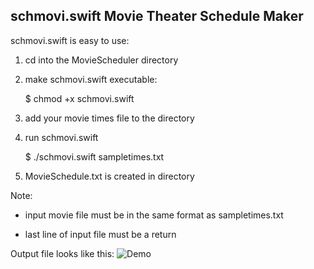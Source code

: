 schmovi.swift
Movie Theater Schedule Maker
----------------------------

schmovi.swift is easy to use:

  1) cd into the MovieScheduler directory


  2) make schmovi.swift executable:

      $ chmod +x schmovi.swift


  3) add your movie times file to the directory


  4) run schmovi.swift

      $ ./schmovi.swift sampletimes.txt


  5) MovieSchedule.txt is created in directory




Note:

  * input movie file must be in the same format as sampletimes.txt
  
  * last line of input file must be a return



Output file looks like this:
![Demo](https://cloud.githubusercontent.com/assets/11936956/12698221/c0c209cc-c75c-11e5-952c-a80efc9ed032.png)